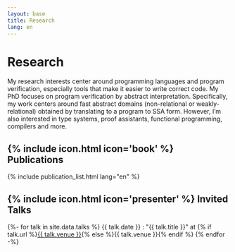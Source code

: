 ```yaml
---
layout: base
title: Research
lang: en
---
```


# Research

My research interests center around programming languages and program verification,
especially tools that make it easier to write correct code. My PhD focuses on program
verification by abstract interpretation. Specifically, my work centers around fast abstract domains
(non-relational or weakly-relational) obtained by translating to a program to
SSA form. However, I’m also interested in type systems, proof assistants, functional
programming, compilers and more.

## {% include icon.html icon='book' %} Publications

{% include publication_list.html lang="en" %}

## {% include icon.html icon='presenter' %} Invited Talks

{%- for talk in site.data.talks %}
{{ talk.date }}
: "{{ talk.title }}" at {% if talk.url %}[{{ talk.venue }}]({{talk.url}}){% else %}{{ talk.venue }}{% endif %}
{% endfor -%}
